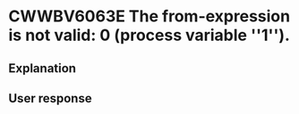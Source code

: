 # CWWBV6063E The from-expression is not valid: 0 (process variable ''1'').

## Explanation

## User response